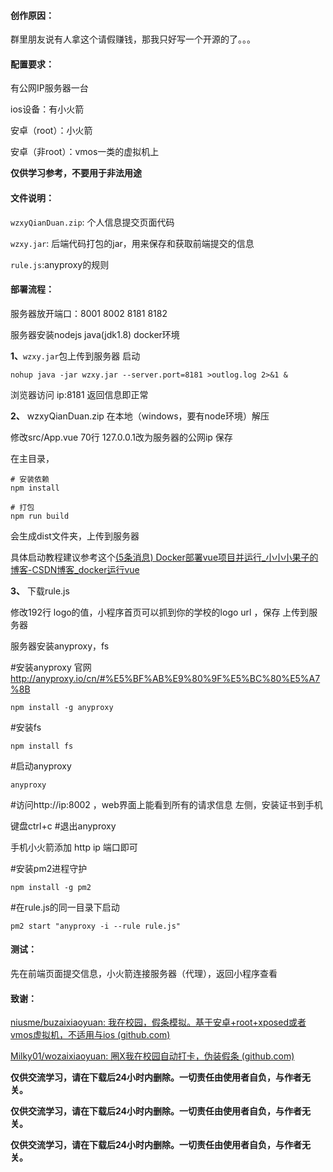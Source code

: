 #### 创作原因：

群里朋友说有人拿这个请假赚钱，那我只好写一个开源的了。。。 

#### 配置要求：

有公网IP服务器一台

ios设备：有小火箭

安卓（root）：小火箭

安卓（非root）：vmos一类的虚拟机上

**仅供学习参考，不要用于非法用途**

#### 文件说明：

`wzxyQianDuan.zip`: 个人信息提交页面代码

`wzxy.jar`: 后端代码打包的jar，用来保存和获取前端提交的信息

`rule.js`:anyproxy的规则

#### 部署流程：

服务器放开端口：8001 8002  8181 8182 

服务器安装nodejs java(jdk1.8) docker环境

**1、**`wzxy.jar`包上传到服务器 启动

`nohup java -jar wzxy.jar --server.port=8181 >outlog.log 2>&1 &`

浏览器访问 ip:8181 返回信息即正常

**2、** wzxyQianDuan.zip 在本地（windows，要有node环境）解压

修改src/App.vue 70行 127.0.0.1改为服务器的公网ip 保存

在主目录，

```
# 安装依赖
npm install 

# 打包
npm run build
```

会生成dist文件夹，上传到服务器

具体启动教程建议参考这个[(5条消息) Docker部署vue项目并运行_小小小果子的博客-CSDN博客_docker运行vue](https://blog.csdn.net/weixin_46244732/article/details/118699753?spm=1001.2101.3001.6650.16&utm_medium=distribute.pc_relevant.none-task-blog-2~default~OPENSEARCH~Rate-16-118699753-blog-120887454.topnsimilarv1&depth_1-utm_source=distribute.pc_relevant.none-task-blog-2~default~OPENSEARCH~Rate-16-118699753-blog-120887454.topnsimilarv1&utm_relevant_index=19)

**3、** 下载rule.js

修改192行 logo的值，小程序首页可以抓到你的学校的logo url ，保存 上传到服务器

服务器安装anyproxy，fs

#安装anyproxy  官网 http://anyproxy.io/cn/#%E5%BF%AB%E9%80%9F%E5%BC%80%E5%A7%8B

`npm install -g anyproxy`

#安装fs

`npm install fs`

#启动anyproxy

`anyproxy`

#访问http://ip:8002 ，web界面上能看到所有的请求信息  左侧，安装证书到手机

键盘ctrl+c #退出anyproxy

手机小火箭添加 http ip 端口即可

#安装pm2进程守护

`npm install -g pm2`

#在rule.js的同一目录下启动

 `pm2 start "anyproxy -i --rule rule.js"`

#### 测试：

先在前端页面提交信息，小火箭连接服务器（代理），返回小程序查看

#### 致谢：

[niusme/buzaixiaoyuan: 我在校园，假条模拟。基于安卓+root+xposed或者vmos虚拟机，不适用与ios (github.com)](https://github.com/niusme/buzaixiaoyuan)

[Milky01/wozaixiaoyuan: 圈X我在校园自动打卡，伪装假条 (github.com)](https://github.com/Milky01/wozaixiaoyuan)

**仅供交流学习，请在下载后24小时内删除。一切责任由使用者自负，与作者无关。**

**仅供交流学习，请在下载后24小时内删除。一切责任由使用者自负，与作者无关。**

**仅供交流学习，请在下载后24小时内删除。一切责任由使用者自负，与作者无关。**











